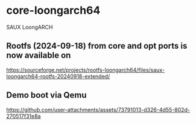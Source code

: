 # core-loongarch64
SAUX LoongARCH

## Rootfs (2024-09-18) from core and opt ports is now available on
https://sourceforge.net/projects/rootfs-loongarch64/files/saux-loongarch64-rootfs-20240918-extended/

## Demo boot via Qemu

https://github.com/user-attachments/assets/73791013-d326-4d55-802d-270517f31e8a


